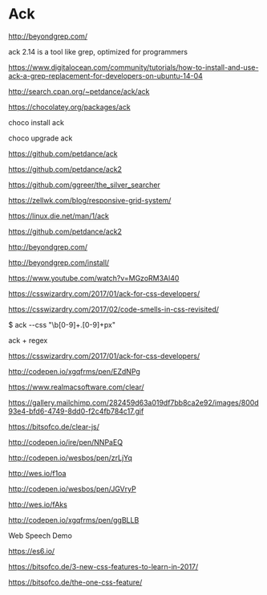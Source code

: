 # Ack  

http://beyondgrep.com/


ack 2.14 is a tool like grep, optimized for programmers


https://www.digitalocean.com/community/tutorials/how-to-install-and-use-ack-a-grep-replacement-for-developers-on-ubuntu-14-04

http://search.cpan.org/~petdance/ack/ack




https://chocolatey.org/packages/ack



choco install ack


choco upgrade ack




https://github.com/petdance/ack

https://github.com/petdance/ack2


https://github.com/ggreer/the_silver_searcher








https://zellwk.com/blog/responsive-grid-system/







https://linux.die.net/man/1/ack

https://github.com/petdance/ack2

http://beyondgrep.com/

http://beyondgrep.com/install/



https://www.youtube.com/watch?v=MGzoRM3Al40

https://csswizardry.com/2017/01/ack-for-css-developers/

https://csswizardry.com/2017/02/code-smells-in-css-revisited/


$ ack --css "\b[0-9]+\.[0-9]+px"


ack + regex 

https://csswizardry.com/2017/01/ack-for-css-developers/



http://codepen.io/xgqfrms/pen/EZdNPg

https://www.realmacsoftware.com/clear/


https://gallery.mailchimp.com/282459d63a019df7bb8ca2e92/images/800d93e4-bfd6-4749-8dd0-f2c4fb784c17.gif


https://bitsofco.de/clear-js/

http://codepen.io/ire/pen/NNPaEQ


http://codepen.io/wesbos/pen/zrLjYq

http://wes.io/f1oa


http://codepen.io/wesbos/pen/JGVryP

http://wes.io/fAks



http://codepen.io/xgqfrms/pen/ggBLLB

Web Speech Demo


https://es6.io/

https://bitsofco.de/3-new-css-features-to-learn-in-2017/

https://bitsofco.de/the-one-css-feature/
